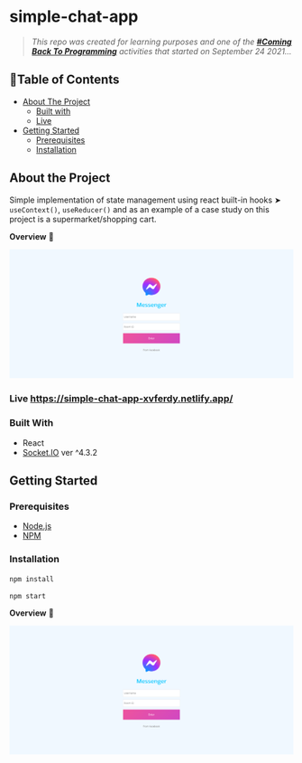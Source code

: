 # simple-chat-app

> _This repo was created for learning purposes and one of the [_**#Coming Back To Programming**_](https://github.com/xvferdy/beginner-portfolio "Beginner Portfolio") activities that started on September 24 2021…_

## :round_pushpin:Table of Contents
- [About The Project](#about-the-project)
    - [Built with](#built-with)
    - [Live](##live-https---simple-chat-app-xvferdynetlifyapp-)
- [Getting Started](#getting-started)
    - [Prerequisites](#prerequisites)
    - [Installation](#installation)


## About the Project
Simple implementation of state management using react built-in hooks ➤ `useContext()`, `useReducer()` and as an example of a case study on this project is a supermarket/shopping cart.

**Overview** 🌈
<p align="">
  <img src="./client/src/assets/overview3.png">
</p>

### Live https://simple-chat-app-xvferdy.netlify.app/

### Built With
- React
- [Socket.IO](https://socket.io/) ver ^4.3.2


## Getting Started
### Prerequisites
- [Node.js](https://nodejs.org/en/)
- [NPM](https://www.npmjs.com/)


### Installation
```
npm install
```
```
npm start
```




**Overview** 🌈
<p align="">
  <img src="./client/src/assets/overview3.png">
</p>
